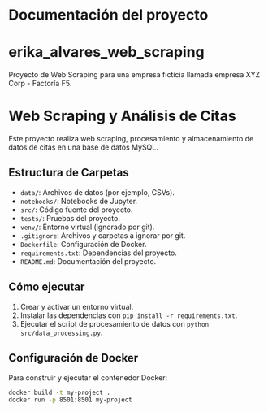 # Documentación del proyecto

# erika_alvares_web_scraping
Proyecto de Web Scraping para una empresa fictícia llamada empresa XYZ Corp - Factoría F5.

# Web Scraping y Análisis de Citas

Este proyecto realiza web scraping, procesamiento y almacenamiento de datos de citas en una base de datos MySQL.

## Estructura de Carpetas

- `data/`: Archivos de datos (por ejemplo, CSVs).
- `notebooks/`: Notebooks de Jupyter.
- `src/`: Código fuente del proyecto.
- `tests/`: Pruebas del proyecto.
- `venv/`: Entorno virtual (ignorado por git).
- `.gitignore`: Archivos y carpetas a ignorar por git.
- `Dockerfile`: Configuración de Docker.
- `requirements.txt`: Dependencias del proyecto.
- `README.md`: Documentación del proyecto.

## Cómo ejecutar

1. Crear y activar un entorno virtual.
2. Instalar las dependencias con `pip install -r requirements.txt`.
3. Ejecutar el script de procesamiento de datos con `python src/data_processing.py`.

## Configuración de Docker

Para construir y ejecutar el contenedor Docker:

```sh
docker build -t my-project .
docker run -p 8501:8501 my-project

